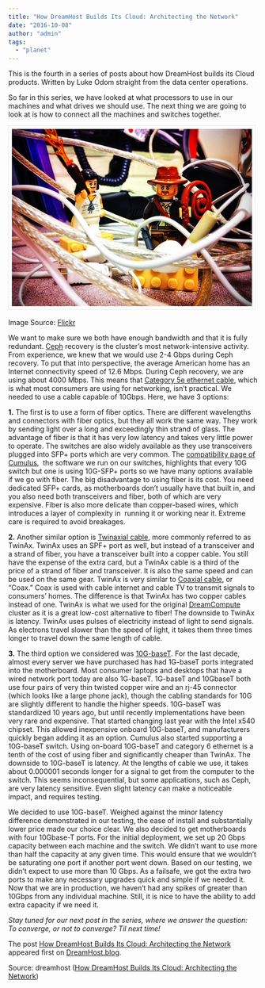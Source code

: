 ```yaml
---
title: "How DreamHost Builds Its Cloud: Architecting the Network"
date: "2016-10-08"
author: "admin"
tags: 
  - "planet"
---
```


This is the fourth in a series of posts about how DreamHost builds its Cloud products. Written by Luke Odom straight from the data center operations.

So far in this series, we have looked at what processors to use in our machines and what drives we should use. The next thing we are going to look at is how to connect all the machines and switches together.

[![Indiana Jones and the Cables of Dooooom!](images/5597422810_5913060816.jpg)](https://www.flickr.com/photos/billsophoto/5597422810/in/photolist-hBpyoD-buvXYL-bHqKkp-buvY1j-9wCfMQ-8P31PA "Indiana Jones and the Cables of Dooooom!")

Image Source: [Flickr](https://www.flickr.com/photos/billsophoto/5597422810/in/photolist-hBpyoD-buvXYL-bHqKkp-buvY1j-9wCfMQ-8P31PA)

We want to make sure we both have enough bandwidth and that it is fully redundant. [Ceph](http://ceph.com/) recovery is the cluster’s most network-intensive activity. From experience, we knew that we would use 2-4 Gbps during Ceph recovery. To put that into perspective, the average American home has an Internet connectivity speed of 12.6 Mbps. During Ceph recovery, we are using about 4000 Mbps. This means that [Category 5e ethernet cable](https://en.wikipedia.org/wiki/Category_5_cable), which is what most consumers are using for networking, isn’t practical. We needed to use a cable capable of 10Gbps. Here, we have 3 options:

**1.** The first is to use a form of fiber optics. There are different wavelengths and connectors with fiber optics, but they all work the same way. They work by sending light over a long and exceedingly thin strand of glass. The advantage of fiber is that it has very low latency and takes very little power to operate. The switches are also widely available as they use transceivers plugged into SFP+ ports which are very common. The [compatibility page of Cumulus](https://cumulusnetworks.com/support/linux-hardware-compatibility-list/),  the software we run on our switches, highlights that every 10G switch but one is using 10G-SFP+ ports so we have many options available if we go with fiber. The big disadvantage to using fiber is its cost. You need dedicated SFP+ cards, as motherboards don’t usually have that built in, and you also need both transceivers and fiber, both of which are very expensive. Fiber is also more delicate than copper-based wires, which introduces a layer of complexity in  running it or working near it. Extreme care is required to avoid breakages.

**2.** Another similar option is [Twinaxial cable](https://en.wikipedia.org/wiki/Twinaxial_cabling), more commonly referred to as TwinAx. TwinAx uses an SPF+ port as well, but instead of a transceiver and a strand of fiber, you have a transceiver built into a copper cable. You still have the expense of the extra card, but a TwinAx cable is a third of the price of a strand of fiber and transceiver. It is also the same speed and can be used on the same gear. TwinAx is very similar to [Coaxial cable](https://en.wikipedia.org/wiki/Coaxial_cable), or “Coax.” Coax is used with cable internet and cable TV to transmit signals to consumers’ homes. The difference is that TwinAx has two copper cables instead of one. TwinAx is what we used for the original [DreamCompute](https://www.dreamhost.com/cloud/computing/) cluster as it is a great low-cost alternative to fiber! The downside to TwinAx is latency. TwinAx uses pulses of electricity instead of light to send signals. As electrons travel slower than the speed of light, it takes them three times longer to travel down the same length of cable.

**3.** The third option we considered was [10G-baseT](https://en.wikipedia.org/wiki/10_Gigabit_Ethernet). For the last decade, almost every server we have purchased has had 1G-baseT ports integrated into the motherboard. Most consumer laptops and desktops that have a wired network port today are also 1G-baseT. 1G-baseT and 10GbaseT both use four pairs of very thin twisted copper wire and an rj-45 connector (which looks like a large phone jack), though the cabling standards for 10G are slightly different to handle the higher speeds. 10G-baseT was standardized 10 years ago, but until recently implementations have been very rare and expensive. That started changing last year with the Intel x540 chipset. This allowed inexpensive onboard 10G-baseT, and manufacturers quickly began adding it as an option. Cumulus also started supporting a 10G-baseT switch. Using on-board 10G-baseT and category 6 ethernet is a tenth of the cost of using fiber and significantly cheaper than TwinAx. The downside to 10G-baseT is latency. At the lengths of cable we use, it takes about 0.000001 seconds longer for a signal to get from the computer to the switch. This seems inconsequential, but some applications, such as Ceph, are very latency sensitive. Even slight latency can make a noticeable impact, and requires testing.

We decided to use 10G-baseT. Weighed against the minor latency difference demonstrated in our testing, the ease of install and substantially lower price made our choice clear. We also decided to get motherboards with four 10Gbase-T ports. For the initial deployment, we set up 20 Gbps capacity between each machine and the switch. We didn’t want to use more than half the capacity at any given time. This would ensure that we wouldn’t be saturating one port if another port went down. Based on our testing, we didn’t expect to use more than 10 Gbps. As a failsafe, we got the extra two ports to make any necessary upgrades quick and simple if we needed it. Now that we are in production, we haven’t had any spikes of greater than 10Gbps from any individual machine. Still, it is nice to have the ability to add extra capacity if we need it.

_Stay tuned for our next post in the series, where we answer the question: To converge, or not to converge? Til next time!_ 

The post [How DreamHost Builds Its Cloud: Architecting the Network](https://www.dreamhost.com/blog/2016/10/08/dreamhost-builds-cloud-architecting-network/) appeared first on [DreamHost.blog](https://www.dreamhost.com/blog).

Source: dreamhost ([How DreamHost Builds Its Cloud: Architecting the Network](https://www.dreamhost.com/blog/2016/10/08/dreamhost-builds-cloud-architecting-network/))
